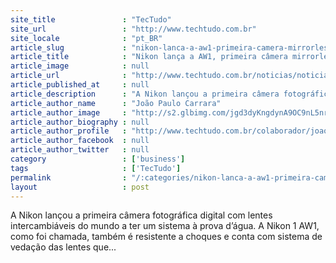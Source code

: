 ```yaml
---
site_title               : "TecTudo"
site_url                 : "http://www.techtudo.com.br"
site_locale              : "pt_BR"
article_slug             : "nikon-lanca-a-aw1-primeira-camera-mirrorless-a-prova-dagua-do-mundo"
article_title            : "Nikon lança a AW1, primeira câmera mirrorless à prova d’água do mundo"
article_image            : null
article_url              : "http://www.techtudo.com.br/noticias/noticia/2013/09/nikon-lanca-aw1-primeira-camera-dslr-prova-dagua-do-mundo.html"
article_published_at     : null
article_description      : "A Nikon lançou a primeira câmera fotográfica digital com lentes intercambiáveis do mundo a ter um sistema à prova d’água. A Nikon 1 AW1, como foi chamada, também é resistente a choques e conta com sistema de vedação das lentes que..."
article_author_name      : "João Paulo Carrara"
article_author_image     : "http://s2.glbimg.com/jgd3dyKngdynA9OC9nL5nrwQz-Q=/30x30/s2.glbimg.com/h857VrO7iBNKB1LGXBNGFPtkY48=/0x0:183x183/75x75/s.glbimg.com/po/tt2/f/original/2013/05/21/tech.jpg"
article_author_biography : null
article_author_profile   : "http://www.techtudo.com.br/colaborador/joao-paulo-carrara.html"
article_author_facebook  : null
article_author_twitter   : null
category                 : ['business']
tags                     : ['TecTudo']
permalink                : "/:categories/nikon-lanca-a-aw1-primeira-camera-mirrorless-a-prova-dagua-do-mundo/"
layout                   : post
---
```


A Nikon lançou a primeira câmera fotográfica digital com lentes intercambiáveis do mundo a ter um sistema à prova d’água. A Nikon 1 AW1, como foi chamada, também é resistente a choques e conta com sistema de vedação das lentes que...
